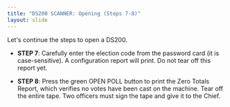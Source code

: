 ```yaml
---
title: "DS200 SCANNER: Opening (Steps 7-8)"
layout: slide
---
```


Let's continue the steps to open a DS200.

- **STEP 7**: Carefully enter the election code from the password card (it is case-sensitive). A configuration report will print. Do not tear off this report yet.

- **STEP 8**: Press the green OPEN POLL button to print the Zero Totals Report, which verifies no votes have been cast on the machine. Tear off the entire tape. Two officers must sign the tape and give it to the Chief.

